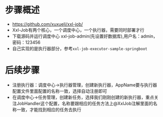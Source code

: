 # 步骤概述
- https://github.com/xuxueli/xxl-job/
- Xxl-Job有两个核心，一个调度中心，一个执行器，需要同时部署才行
- 下载源码并运行调度中心 xxl-job-admin(先设置好数据库),用户名：admin，密码：123456
- 自己实现的是执行器部分，参考`xxl-job-executor-sample-springboot`

# 后续步骤
- 注册执行器：调度中心->执行器管理，创建新执行器，AppName要与执行器配置文件里面配置的名称一致，选择自动注册即可
- 在调度中心->任务管理，创建新任务，选择我们刚刚创建的新执行器，重点关注JobHandler这个配置，名称要跟相应的任务方法上@XxlJob注解里面的名称一致，才能找到相应的任务去执行









